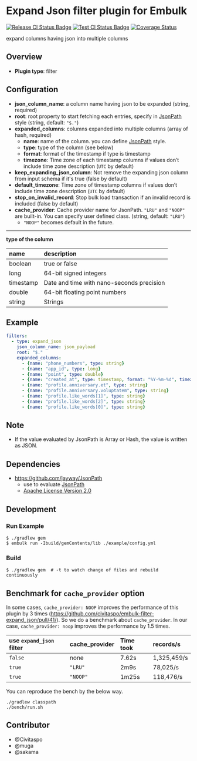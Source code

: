 # Expand Json filter plugin for Embulk

[![Release CI Status Badge](https://github.com/civitaspo/embulk-filter-expand_json/workflows/Release%20CI/badge.svg)](https://github.com/civitaspo/embulk-filter-expand_json/actions?query=workflow%3A%22Release+CI%22) [![Test CI Status Badge](https://github.com/civitaspo/embulk-filter-expand_json/workflows/Test%20CI/badge.svg)](https://github.com/civitaspo/embulk-filter-expand_json/actions?query=workflow%3A%22Test+CI%22)
[![Coverage Status](https://coveralls.io/repos/civitaspo/embulk-filter-expand_json/badge.svg?branch=main&service=github)](https://coveralls.io/github/civitaspo/embulk-filter-expand_json?branch=main)

expand columns having json into multiple columns

## Overview

* **Plugin type**: filter

## Configuration

- **json_column_name**: a column name having json to be expanded (string, required)
- **root**: root property to start fetching each entries, specify in [JsonPath](http://goessner.net/articles/JsonPath/) style (string, default: `"$."`)
- **expanded_columns**: columns expanded into multiple columns (array of hash, required)
  - **name**: name of the column. you can define [JsonPath](http://goessner.net/articles/JsonPath/) style.
  - **type**: type of the column (see below)
  - **format**: format of the timestamp if type is timestamp
  - **timezone**: Time zone of each timestamp columns if values don’t include time zone description (`UTC` by default)
- **keep_expanding_json_column**: Not remove the expanding json column from input schema if it's true (false by default)
- **default_timezone**: Time zone of timestamp columns if values don’t include time zone description (`UTC` by default)
- **stop_on_invalid_record**: Stop bulk load transaction if an invalid record is included (false by default)
- **cache_provider**: Cache provider name for JsonPath. `"LRU"` and `"NOOP"` are built-in. You can specify user defined class. (string, default: `"LRU"`)
  - `"NOOP"` becomes default in the future.

---
**type of the column**

|name|description|
|:---|:---|
|boolean|true or false|
|long|64-bit signed integers|
|timestamp|Date and time with nano-seconds precision|
|double|64-bit floating point numbers|
|string|Strings|


## Example

```yaml
filters:
  - type: expand_json
    json_column_name: json_payload
    root: "$."
    expanded_columns:
      - {name: "phone_numbers", type: string}
      - {name: "app_id", type: long}
      - {name: "point", type: double}
      - {name: "created_at", type: timestamp, format: "%Y-%m-%d", timezone: "UTC"}
      - {name: "profile.anniversary.et", type: string}
      - {name: "profile.anniversary.voluptatem", type: string}
      - {name: "profile.like_words[1]", type: string}
      - {name: "profile.like_words[2]", type: string}
      - {name: "profile.like_words[0]", type: string}
```


## Note
- If the value evaluated by JsonPath is Array or Hash, the value is written as JSON.

## Dependencies
- https://github.com/jayway/JsonPath
  - use to evaluate [JsonPath](http://goessner.net/articles/JsonPath/)
  - [Apache License Version 2.0](https://github.com/jayway/JsonPath/blob/master/LICENSE)

## Development

### Run Example

```
$ ./gradlew gem
$ embulk run -Ibuild/gemContents/lib ./example/config.yml
```


### Build

```
$ ./gradlew gem  # -t to watch change of files and rebuild continuously
```

## Benchmark for `cache_provider` option

In some cases, `cache_provider: NOOP` improves the performance of this plugin by 3 times (https://github.com/civitaspo/embulk-filter-expand_json/pull/41/).
So we do a benchmark about `cache_provider`. In our case, `cache_provider: noop` improves the performance by 1.5 times.

|use `expand_json` filter|cache_provider|Time took|records/s|
|:---|:---|:---|:---|
|`false`|none|7.62s|1,325,459/s|
|`true`|`"LRU"`|2m9s|78,025/s|
|`true`|`"NOOP"`|1m25s|118,476/s|


You can reproduce the bench by the below way.

```
./gradlew classpath
./bench/run.sh
```

## Contributor
- @Civitaspo
- @muga
- @sakama

